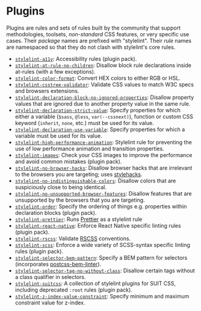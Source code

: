 # Plugins

Plugins are rules and sets of rules built by the community that support methodologies, toolsets, *non-standard* CSS features, or very specific use cases. Their *package* names are prefixed with "stylelint". Their *rule* names are namespaced so that they do not clash with stylelint's core rules.

-   [`stylelint-a11y`](https://github.com/YozhikM/stylelint-a11y): Accessibility rules (plugin pack).
-   [`stylelint-at-rule-no-children`](https://github.com/adityavm/stylelint-at-rule-no-children): Disallow block rule declarations inside at-rules (with a few exceptions).
-   [`stylelint-color-format`](https://github.com/filipekiss/stylelint-color-format): Convert HEX colors to either RGB or HSL.
-   [`stylelint-csstree-validator`](https://github.com/csstree/stylelint-validator): Validate CSS values to match W3C specs and browsers extensions.
-   [`stylelint-declaration-block-no-ignored-properties`](https://github.com/kristerkari/stylelint-declaration-block-no-ignored-properties): Disallow property values that are ignored due to another property value in the same rule.
-   [`stylelint-declaration-strict-value`](https://github.com/AndyOGo/stylelint-declaration-strict-value): Specify properties for which either a variable (`$sass`, `@less`, `var(--cssnext)`), function or custom CSS keyword (`inherit`, `none`, etc.) must be used for its value.
-   [`stylelint-declaration-use-variable`](https://github.com/sh-waqar/stylelint-declaration-use-variable): Specify properties for which a variable must be used for its value.
-   [`stylelint-high-performance-animation`](https://github.com/kristerkari/stylelint-high-performance-animation): Stylelint rule for preventing the use of low performance animation and transition properties.
-   [`stylelint-images`](https://github.com/ramasilveyra/stylelint-images): Check your CSS images to improve the performance and avoid common mistakes (plugin pack).
-   [`stylelint-no-browser-hacks`](https://github.com/Slamdunk/stylelint-no-browser-hacks): Disallow browser hacks that are irrelevant to the browsers you are targeting; uses [stylehacks](https://github.com/ben-eb/stylehacks).
-   [`stylelint-no-indistinguishable-colors`](https://github.com/ierhyna/stylelint-no-indistinguishable-colors): Disallow colors that are suspiciously close to being identical.
-   [`stylelint-no-unsupported-browser-features`](https://github.com/ismay/stylelint-no-unsupported-browser-features): Disallow features that are unsupported by the browsers that you are targeting.
-   [`stylelint-order`](https://github.com/hudochenkov/stylelint-order): Specify the ordering of things e.g. properties within declaration blocks (plugin pack).
-   [`stylelint-prettier`](https://github.com/BPScott/stylelint-prettier): Runs [Prettier](https://prettier.io/) as a stylelint rule
-   [`stylelint-react-native`](https://github.com/kristerkari/stylelint-react-native): Enforce React Native specific linting rules (plugin pack).
-   [`stylelint-rscss`](https://github.com/rstacruz/stylelint-rscss): Validate [RSCSS](http://rscss.io) conventions.
-   [`stylelint-scss`](https://github.com/kristerkari/stylelint-scss): Enforce a wide variety of SCSS-syntax specific linting rules (plugin pack).
-   [`stylelint-selector-bem-pattern`](https://github.com/davidtheclark/stylelint-selector-bem-pattern): Specify a BEM pattern for selectors (incorporates [postcss-bem-linter](https://github.com/postcss/postcss-bem-linter)).
-   [`stylelint-selector-tag-no-without-class`](https://github.com/Moxio/stylelint-selector-tag-no-without-class): Disallow certain tags without a class qualifier in selectors.
-   [`stylelint-suitcss`](https://github.com/suitcss/stylelint-suitcss): A collection of stylelint plugins for SUIT CSS, including deprecated `:root` rules (plugin pack).
-   [`stylelint-z-index-value-constraint`](https://github.com/kristerkari/stylelint-z-index-value-constraint): Specify minimum and maximum constraint value for z-index.
